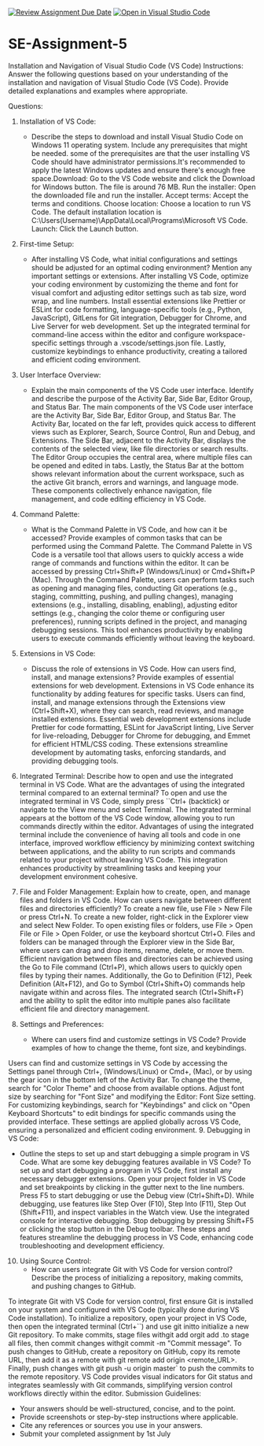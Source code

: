 [![Review Assignment Due Date](https://classroom.github.com/assets/deadline-readme-button-22041afd0340ce965d47ae6ef1cefeee28c7c493a6346c4f15d667ab976d596c.svg)](https://classroom.github.com/a/XoLGRbHq)
[![Open in Visual Studio Code](https://classroom.github.com/assets/open-in-vscode-2e0aaae1b6195c2367325f4f02e2d04e9abb55f0b24a779b69b11b9e10269abc.svg)](https://classroom.github.com/online_ide?assignment_repo_id=15280583&assignment_repo_type=AssignmentRepo)
# SE-Assignment-5
Installation and Navigation of Visual Studio Code (VS Code)
 Instructions:
Answer the following questions based on your understanding of the installation and navigation of Visual Studio Code (VS Code). Provide detailed explanations and examples where appropriate.

 Questions:

1. Installation of VS Code:
   - Describe the steps to download and install Visual Studio Code on Windows 11 operating system. Include any prerequisites that might be needed.
   some of the prerequisites are that the user installing VS Code should have administrator permissions.It's recommended to apply the latest Windows updates and ensure there's enough free space.Download: Go to the VS Code website and click the Download for Windows button. The file is around 76 MB.
Run the installer: Open the downloaded file and run the installer.
Accept terms: Accept the terms and conditions.
Choose location: Choose a location to run VS Code. The default installation location is C:\Users\(Username)\AppData\Local\Programs\Microsoft VS Code.
Launch: Click the Launch button.


2. First-time Setup:
   - After installing VS Code, what initial configurations and settings should be adjusted for an optimal coding environment? Mention any important settings or extensions.
   After installing VS Code, optimize your coding environment by customizing the theme and font for visual comfort and adjusting editor settings such as tab size, word wrap, and line numbers. Install essential extensions like Prettier or ESLint for code formatting, language-specific tools (e.g., Python, JavaScript), GitLens for Git integration, Debugger for Chrome, and Live Server for web development. Set up the integrated terminal for command-line access within the editor and configure workspace-specific settings through a .vscode/settings.json file. Lastly, customize keybindings to enhance productivity, creating a tailored and efficient coding environment.


3. User Interface Overview:
   - Explain the main components of the VS Code user interface. Identify and describe the purpose of the Activity Bar, Side Bar, Editor Group, and Status Bar.
   The main components of the VS Code user interface are the Activity Bar, Side Bar, Editor Group, and Status Bar. The Activity Bar, located on the far left, provides quick access to different views such as Explorer, Search, Source Control, Run and Debug, and Extensions. The Side Bar, adjacent to the Activity Bar, displays the contents of the selected view, like file directories or search results. The Editor Group occupies the central area, where multiple files can be opened and edited in tabs. Lastly, the Status Bar at the bottom shows relevant information about the current workspace, such as the active Git branch, errors and warnings, and language mode. These components collectively enhance navigation, file management, and code editing efficiency in VS Code.


4. Command Palette:
   - What is the Command Palette in VS Code, and how can it be accessed? Provide examples of common tasks that can be performed using the Command Palette.
The Command Palette in VS Code is a versatile tool that allows users to quickly access a wide range of commands and functions within the editor. It can be accessed by pressing Ctrl+Shift+P (Windows/Linux) or Cmd+Shift+P (Mac). Through the Command Palette, users can perform tasks such as opening and managing files, conducting Git operations (e.g., staging, committing, pushing, and pulling changes), managing extensions (e.g., installing, disabling, enabling), adjusting editor settings (e.g., changing the color theme or configuring user preferences), running scripts defined in the project, and managing debugging sessions. This tool enhances productivity by enabling users to execute commands efficiently without leaving the keyboard.
5. Extensions in VS Code:
   - Discuss the role of extensions in VS Code. How can users find, install, and manage extensions? Provide examples of essential extensions for web development.
   Extensions in VS Code enhance its functionality by adding features for specific tasks. Users can find, install, and manage extensions through the Extensions view (Ctrl+Shift+X), where they can search, read reviews, and manage installed extensions. Essential web development extensions include Prettier for code formatting, ESLint for JavaScript linting, Live Server for live-reloading, Debugger for Chrome for debugging, and Emmet for efficient HTML/CSS coding. These extensions streamline development by automating tasks, enforcing standards, and providing debugging tools.

6. Integrated Terminal:
Describe how to open and use the integrated terminal in VS Code. What are the advantages of using the integrated terminal compared to an external terminal?
To open and use the integrated terminal in VS Code, simply press ``Ctrl+ (backtick) or navigate to the View menu and select Terminal. The integrated terminal appears at the bottom of the VS Code window, allowing you to run commands directly within the editor. Advantages of using the integrated terminal include the convenience of having all tools and code in one interface, improved workflow efficiency by minimizing context switching between applications, and the ability to run scripts and commands related to your project without leaving VS Code. This integration enhances productivity by streamlining tasks and keeping your development environment cohesive.

7. File and Folder Management: Explain how to create, open, and manage files and folders in VS Code. How can users navigate between different files and directories efficiently?
To create a new file, use File > New File or press Ctrl+N. To create a new folder, right-click in the Explorer view and select New Folder. To open existing files or folders, use File > Open File or File > Open Folder, or use the keyboard shortcut Ctrl+O.
Files and folders can be managed through the Explorer view in the Side Bar, where users can drag and drop items, rename, delete, or move them. Efficient navigation between files and directories can be achieved using the Go to File command (Ctrl+P), which allows users to quickly open files by typing their names. Additionally, the Go to Definition (F12), Peek Definition (Alt+F12), and Go to Symbol (Ctrl+Shift+O) commands help navigate within and across files. The integrated search (Ctrl+Shift+F) and the ability to split the editor into multiple panes also facilitate efficient file and directory management.

8. Settings and Preferences:
   - Where can users find and customize settings in VS Code? Provide examples of how to change the theme, font size, and keybindings.

Users can find and customize settings in VS Code by accessing the Settings panel through Ctrl+, (Windows/Linux) or Cmd+, (Mac), or by using the gear icon in the bottom left of the Activity Bar. To change the theme, search for "Color Theme" and choose from available options. Adjust font size by searching for "Font Size" and modifying the Editor: Font Size setting. For customizing keybindings, search for "Keybindings" and click on "Open Keyboard Shortcuts" to edit bindings for specific commands using the provided interface. These settings are applied globally across VS Code, ensuring a personalized and efficient coding environment.
9. Debugging in VS Code:
   - Outline the steps to set up and start debugging a simple program in VS Code. What are some key debugging features available in VS Code?
   To set up and start debugging a program in VS Code, first install any necessary debugger extensions. Open your project folder in VS Code and set breakpoints by clicking in the gutter next to the line numbers. Press F5 to start debugging or use the Debug view (Ctrl+Shift+D). While debugging, use features like Step Over (F10), Step Into (F11), Step Out (Shift+F11), and inspect variables in the Watch view. Use the integrated console for interactive debugging. Stop debugging by pressing Shift+F5 or clicking the stop button in the Debug toolbar. These steps and features streamline the debugging process in VS Code, enhancing code troubleshooting and development efficiency.

10. Using Source Control:
    - How can users integrate Git with VS Code for version control? Describe the process of initializing a repository, making commits, and pushing changes to GitHub.

To integrate Git with VS Code for version control, first ensure Git is installed on your system and configured with VS Code (typically done during VS Code installation). To initialize a repository, open your project in VS Code, then open the integrated terminal (Ctrl+``) and use git initto initialize a new Git repository. To make commits, stage files withgit add <filename>orgit add .to stage all files, then commit changes withgit commit -m "Commit message". To push changes to GitHub, create a repository on GitHub, copy its remote URL, then add it as a remote with git remote add origin <remote_URL>. Finally, push changes with git push -u origin master` to push the commits to the remote repository. VS Code provides visual indicators for Git status and integrates seamlessly with Git commands, simplifying version control workflows directly within the editor.
 Submission Guidelines:
- Your answers should be well-structured, concise, and to the point.
- Provide screenshots or step-by-step instructions where applicable.
- Cite any references or sources you use in your answers.
- Submit your completed assignment by 1st July 

